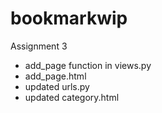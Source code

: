 bookmarkwip
===========

Assignment 3
- add_page function in views.py
- add_page.html
- updated urls.py
- updated category.html
